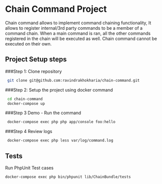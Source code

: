 Chain Command Project
=====================
Chain command allows to implement command chaining functionality, It allows to register internal/3rd party commands to be a member of a command chain. When a main command is ran, all the other commands registered in the chain will be executed as well. Chain command cannot be executed on their own.

Project Setup steps
-------------------
###Step 1:
Clone repository

```bash
 git clone git@github.com:ravindrakhokharia/chain-command.git
```

###Step 2:
Setup the project using docker command

```bash
 cd chain-command
 docker-compose up
```

###Step 3 
Demo - Run the command 

```bash
 docker-compose exec php php app/console foo:hello
```

###Step 4
Review logs

```bash
 docker-compose exec php less var/log/command.log
```

Tests
----
Run PhpUnit Test cases

```bash
docker-compose exec php bin/phpunit lib/ChainBundle/tests
```
